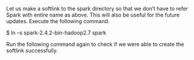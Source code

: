 
Let us make a softlink to the spark directory so that we don’t have to refer Spark with entire name as above. This will also be useful for the future updates. Execute the following command.

$ ln –s spark-2.4.2-bin-hadoop2.7 spark

Run the following command again to check if we were able to create the softlink successfully.

 